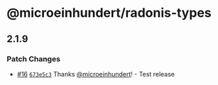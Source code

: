 # @microeinhundert/radonis-types

## 2.1.9

### Patch Changes

- [#16](https://github.com/microeinhundert/radonis/pull/16) [`673e5c3`](https://github.com/microeinhundert/radonis/commit/673e5c39096ff865589101948cce7aabd6101a65) Thanks [@microeinhundert](https://github.com/microeinhundert)! - Test release
